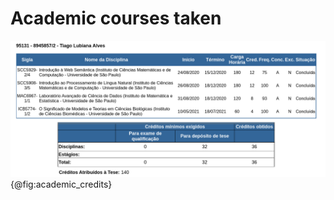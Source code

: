 # Academic courses taken


![36 academic credits were obtained during the course of this PhD.](https://raw.githubusercontent.com/lubianat/phd_figures/master/phd_requirements/janus_courses_taken.png){@fig:academic_credits}
